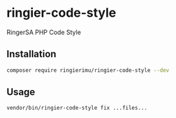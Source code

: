 # ringier-code-style
RingerSA PHP Code Style

## Installation

```bash
composer require ringierimu/ringier-code-style --dev
```

## Usage

```bash
vendor/bin/ringier-code-style fix ...files...
```
